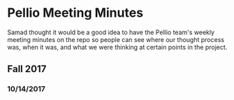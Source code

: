 # Pellio Meeting Minutes 

Samad thought it would be a good idea to have the Pellio team's weekly meeting minutes on the repo so people can see where our thought process was, when it was, and what we were thinking at certain points in the project.

## Fall 2017

### 10/14/2017

